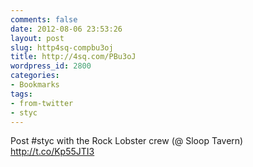 ```yaml
---
comments: false
date: 2012-08-06 23:53:26
layout: post
slug: http4sq-compbu3oj
title: http://4sq.com/PBu3oJ
wordpress_id: 2800
categories:
- Bookmarks
tags:
- from-twitter
- styc
---
```


Post #styc with the Rock Lobster crew (@ Sloop Tavern) http://t.co/Kp55JTI3
